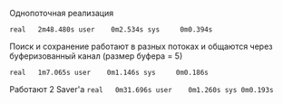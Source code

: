 Однопоточная реализация

`real	2m48.480s
user	0m2.534s
sys		0m0.394s
`

Поиск и сохранение работают в разных потоках и общаются через буферизованный канал (размер буфера = 5)

`real	1m7.065s
user	0m1.146s
sys		0m0.186s
`

Работают 2 Saver'а
`real	0m31.696s
user	0m1.260s
sys	0m0.193s
`


